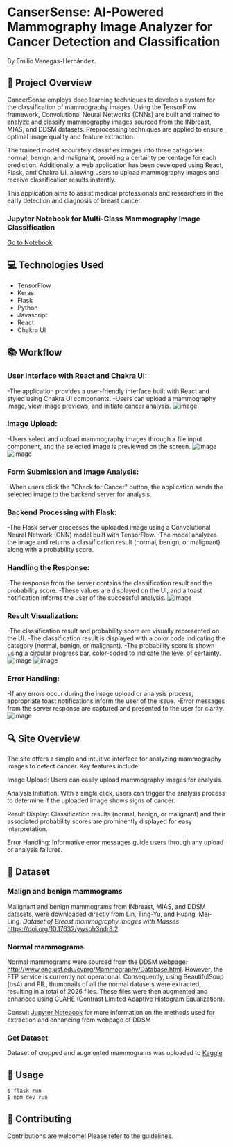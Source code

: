 # CanserSense: AI-Powered Mammography Image Analyzer for Cancer Detection and Classification

By Emilio Venegas-Hernández.

## 📖 Project Overview

CancerSense employs deep learning techniques to develop a system for the classification of mammography images. Using the TensorFlow framework, Convolutional Neural Networks (CNNs) are built and trained to analyze and classify mammography images sourced from the INbreast, MIAS, and DDSM datasets. Preprocessing techniques are applied to ensure optimal image quality and feature extraction.

The trained model accurately classifies images into three categories: normal, benign, and malignant, providing a certainty percentage for each prediction. Additionally, a web application has been developed using React, Flask, and Chakra UI, allowing users to upload mammography images and receive classification results instantly.

This application aims to assist medical professionals and researchers in the early detection and diagnosis of breast cancer.

### Jupyter Notebook for Multi-Class Mammography Image Classification

[Go to Notebook](https://github.com/EmilioVenegas/breast-cancer-app/blob/main/CNN_breast_cancer.ipynb)

## 💻 Technologies Used

- TensorFlow
- Keras
- Flask
- Python
- Javascript
- React
- Chakra UI

## 📚 Workflow

### User Interface with React and Chakra UI:

-The application provides a user-friendly interface built with React and styled using Chakra UI components.
-Users can upload a mammography image, view image previews, and initiate cancer analysis.
![image](https://github.com/EmilioVenegas/breast-cancer-app/assets/82345379/c784124d-96bc-4674-85a6-f5005e7e89ef)

### Image Upload:

-Users select and upload mammography images through a file input component, and the selected image is previewed on the screen.
![image](https://github.com/EmilioVenegas/breast-cancer-app/assets/82345379/d8db3c69-0fe0-46e4-bdb3-6b7f7261bfed)
![image](https://github.com/EmilioVenegas/breast-cancer-app/assets/82345379/829f9e9b-d86d-4eec-9595-1b3455a5e44a)

### Form Submission and Image Analysis:

-When users click the "Check for Cancer" button, the application sends the selected image to the backend server for analysis.

### Backend Processing with Flask:

-The Flask server processes the uploaded image using a Convolutional Neural Network (CNN) model built with TensorFlow.
-The model analyzes the image and returns a classification result (normal, benign, or malignant) along with a probability score.

### Handling the Response:

-The response from the server contains the classification result and the probability score.
-These values are displayed on the UI, and a toast notification informs the user of the successful analysis.
![image](https://github.com/EmilioVenegas/breast-cancer-app/assets/82345379/b00a0fb6-5b27-4d3a-bdd8-b1e131481f56)

### Result Visualization:

-The classification result and probability score are visually represented on the UI.
-The classification result is displayed with a color code indicating the category (normal, benign, or malignant).
-The probability score is shown using a circular progress bar, color-coded to indicate the level of certainty.
![image](https://github.com/EmilioVenegas/breast-cancer-app/assets/82345379/2ee7f3b4-b8b0-4713-9736-b7d67f71baed)
![image](https://github.com/EmilioVenegas/breast-cancer-app/assets/82345379/724f41e9-f5e9-4826-a042-a87d4b241d2c)


### Error Handling:

-If any errors occur during the image upload or analysis process, appropriate toast notifications inform the user of the issue.
-Error messages from the server response are captured and presented to the user for clarity.
![image](https://github.com/EmilioVenegas/breast-cancer-app/assets/82345379/640f8637-24af-4add-894a-1751f3dd4a01)

## 🔍 Site Overview

The site offers a simple and intuitive interface for analyzing mammography images to detect cancer. Key features include:

Image Upload: Users can easily upload mammography images for analysis.

Analysis Initiation: With a single click, users can trigger the analysis process to determine if the uploaded image shows signs of cancer.

Result Display: Classification results (normal, benign, or malignant) and their associated probability scores are prominently displayed for easy interpretation.

Error Handling: Informative error messages guide users through any upload or analysis failures.

## 📖 Dataset

### Malign and benign mammograms

Malignant and benign mammograms from INbreast, MIAS, and DDSM datasets, were downloaded directly from Lin, Ting-Yu, and Huang, Mei-Ling.
_Dataset of Breast mammography images with Masses_
https://doi.org/10.17632/ywsbh3ndr8.2

### Normal mammograms

Normal mammograms were sourced from the DDSM webpage: http://www.eng.usf.edu/cvprg/Mammography/Database.html. However, the FTP service is currently not operational. Consequently, using BeautifulSoup (bs4) and PIL, thumbnails of all the normal datasets were extracted, resulting in a total of 2026 files. These files were then augmented and enhanced using CLAHE (Contrast Limited Adaptive Histogram Equalization).

Consult [Jupyter Notebook](https://github.com/EmilioVenegas/breast-cancer-app/blob/main/CNN_breast_cancer.ipynb) for more information on the methods used for extraction and enhancing from webpage of DDSM

### Get Dataset

Dataset of cropped and augmented mammograms was uploaded to [Kaggle](https://www.kaggle.com/datasets/emiliovenegas1/mammography-dataset-from-inbreast-mias-and-ddsm/data)

## 💼 Usage

```bash
$ flask run
$ npm dev run
```

## 📝 Contributing

Contributions are welcome! Please refer to the guidelines.
